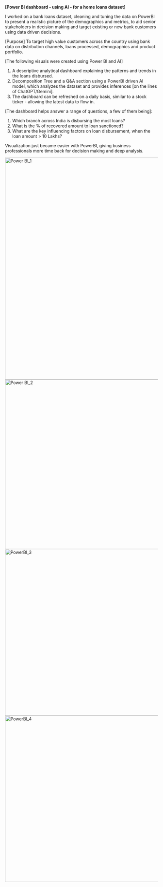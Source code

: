 **[Power BI dashboard - using AI - for a home loans dataset]**

I worked on a bank loans dataset, cleaning and tuning the data on PowerBI to present a realistic picture of the demographics and metrics, to aid senior stakeholders in decision making and target existing or new bank customers using data driven decisions.

[Purpose]
To target high value customers across the country using bank data on distribution channels, loans processed, demographics and product portfolio.

[The following visuals were created using Power BI and AI]

1. A descriptive analytical dashboard explaining the patterns and trends in the loans disbursed.
2. Decomposition Tree and a Q&A section using a PowerBI driven AI model, which analyzes the dataset and provides inferences [on the lines of ChatGPT/Gemini].
3. The dashboard can be refreshed on a daily basis, similar to a stock ticker - allowing the latest data to flow in.

[The dashboard helps answer a range of questions, a few of them being]:

1. Which branch across India is disbursing the most loans?
2. What is the % of recovered amount to loan sanctioned?
3. What are the key influencing factors on loan disbursement, when the loan amount > 10 Lakhs?

Visualization just became easier with PowerBI, giving business professionals more time back for decision making and deep analysis.

<img width="1147" height="728" alt="Power BI_1" src="https://github.com/user-attachments/assets/2f5291f5-366c-49a8-a8b0-fd17e0673c06" />
<img width="972" height="557" alt="Power BI_2" src="https://github.com/user-attachments/assets/3266f9ed-57e9-4a0a-bd0a-7bb15761691a" />
<img width="852" height="547" alt="PowerBI_3" src="https://github.com/user-attachments/assets/922303a4-29b1-4211-9932-a746236da4df" />
<img width="980" height="546" alt="PowerBI_4" src="https://github.com/user-attachments/assets/cc6fe53c-6e92-4c30-ba38-b849aecf1b89" />




